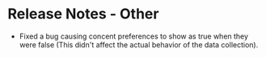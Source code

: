﻿# Release Notes - Other

- Fixed a bug causing concent preferences to show as true when they were false (This didn't affect the actual behavior of the data collection).